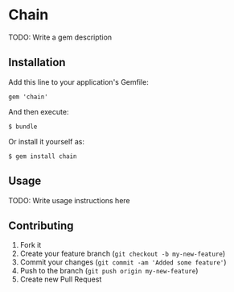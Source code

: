 # Chain

TODO: Write a gem description

## Installation

Add this line to your application's Gemfile:

    gem 'chain'

And then execute:

    $ bundle

Or install it yourself as:

    $ gem install chain

## Usage

TODO: Write usage instructions here

## Contributing

1. Fork it
2. Create your feature branch (`git checkout -b my-new-feature`)
3. Commit your changes (`git commit -am 'Added some feature'`)
4. Push to the branch (`git push origin my-new-feature`)
5. Create new Pull Request
